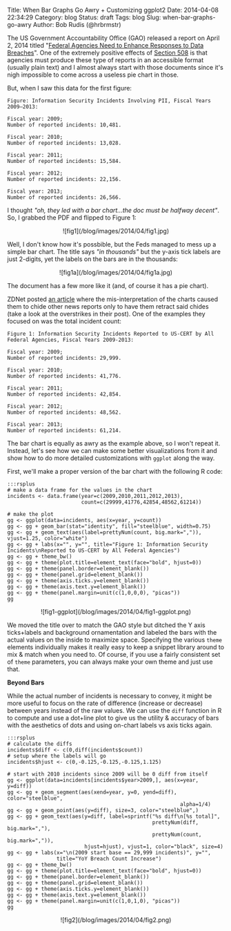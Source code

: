 Title: When Bar Graphs Go Awry + Customizing ggplot2
Date: 2014-04-08 22:34:29
Category: blog
Status: draft
Tags: blog
Slug: when-bar-graphs-go-awry
Author: Bob Rudis (@hrbrmstr)

The US Government Accountability Office (GAO) released a report on April 2, 2014 titled "[Federal Agencies Need to Enhance Responses to Data Breaches](http://www.gao.gov/products/GAO-14-487T)". One of the extremely positive effects of [Section 508](http://www.ada.gov/508/index.html) is that agencies must produce these type of reports in an accessible format (usually plain text) and I almost always start with those documents since it's nigh impossible to come across a useless pie chart in those.

But, when I saw this data for the first figure:

    Figure: Information Security Incidents Involving PII, Fiscal Years 2009–2013: 
        
    Fiscal year: 2009; 
    Number of reported incidents: 10,481. 
    
    Fiscal year: 2010; 
    Number of reported incidents: 13,028. 
    
    Fiscal year: 2011; 
    Number of reported incidents: 15,584. 
    
    Fiscal year: 2012; 
    Number of reported incidents: 22,156. 
    
    Fiscal year: 2013; 
    Number of reported incidents: 26,566. 

I thought *"oh, they led with a bar chart&hellip;the doc must be halfway decent"*. So, I grabbed the PDF and flipped to Figure 1:

<center>![fig1](/blog/images/2014/04/fig1.jpg)</center>

Well, I don't know how it's possbible, but the Feds managed to mess up a simple bar chart. The title says *"in thousands"* but the y-axis tick labels are just 2-digits, yet the labels on the bars are in the thousands:

<center>![fig1a](/blog/images/2014/04/fig1a.jpg)</center>

The document has a few more like it (and, of course it has a pie chart).

ZDNet posted [an article](http://www.zdnet.com/government-breaches-at-all-time-high-press-blunder-under-reports-by-millions-7000028113/) where the mis-interpretation of the charts caused them to chide other news reports only to have them retract said chides (take a look at the overstrikes in their post). One of the examples they focused on was the total incident count:

    Figure 1: Information Security Incidents Reported to US-CERT by All 
    Federal Agencies, Fiscal Years 2009-2013: 
    
    Fiscal year: 2009; 
    Number of reported incidents: 29,999. 
    
    Fiscal year: 2010; 
    Number of reported incidents: 41,776. 
    
    Fiscal year: 2011; 
    Number of reported incidents: 42,854. 
    
    Fiscal year: 2012; 
    Number of reported incidents: 48,562. 
    
    Fiscal year: 2013; 
    Number of reported incidents: 61,214. 

The bar chart is equally as awry as the example above, so I won't repeat it. Instead, let's see how we can make some better visualizations from it and show how to do more detailed customizations with `ggplot` along the way.

First, we'll make a proper version of the bar chart with the following R code:

    :::rsplus
    # make a data frame for the values in the chart
    incidents <- data.frame(year=c(2009,2010,2011,2012,2013),
                            count=c(29999,41776,42854,48562,61214))
    
    # make the plot
    gg <- ggplot(data=incidents, aes(x=year, y=count))
    gg <- gg + geom_bar(stat="identity", fill="steelblue", width=0.75)
    gg <- gg + geom_text(aes(label=prettyNum(count, big.mark=",")), vjust=1.25, color="white")
    gg <- gg + labs(x="", y="", title="Figure 1: Information Security Incidents\nReported to US-CERT by All Federal Agencies")
    gg <- gg + theme_bw()
    gg <- gg + theme(plot.title=element_text(face="bold", hjust=0))
    gg <- gg + theme(panel.border=element_blank())
    gg <- gg + theme(panel.grid=element_blank())
    gg <- gg + theme(axis.ticks.y=element_blank())
    gg <- gg + theme(axis.text.y=element_blank())
    gg <- gg + theme(panel.margin=unit(c(1,0,0,0), "picas"))
    gg

<center>![fig1-ggplot](/blog/images/2014/04/fig1-ggplot.png)</center>

We moved the title over to match the GAO style but ditched the Y axis ticks+labels and background ornamentation and labeled the bars with the actual values on the inside to maximize space. Specifying the various `theme` elements individually makes it really easy to keep a snippet library around to mix & match when you need to. Of course, if you use a fairly consistent set of `theme` parameters, you can always make your own theme and just use that.

**Beyond Bars**

While the actual number of incidents is necessary to convey, it might be more useful to focus on the rate of difference (increase or decrease) between years instead of the raw values. We can use the `diff` function in R to compute and use a dot+line plot to give us the utility & accuracy of bars with the aesthetics of dots and using on-chart labels vs axis ticks again.

    :::rsplus
    # calculate the diffs
    incidents$diff <- c(0,diff(incidents$count))
    # setup where the labels will go
    incidents$hjust <- c(0,-0.125,-0.125,-0.125,1.125)
    
    # start with 2010 incidents since 2009 will be 0 diff from itself
    gg <- ggplot(data=incidents[incidents$year>2009,], aes(x=year, y=diff))
    gg <- gg + geom_segment(aes(xend=year, y=0, yend=diff), color="steelblue", 
                                                            alpha=1/4)
    gg <- gg + geom_point(aes(y=diff), size=3, color="steelblue",)
    gg <- gg + geom_text(aes(y=diff, label=sprintf("%s diff\n[%s total]",
                                                   prettyNum(diff, big.mark=","), 
                                                   prettyNum(count, big.mark=",")), 
                             hjust=hjust), vjust=1, color="black", size=4)
    gg <- gg + labs(x="\n(2009 start base == 29,999 incidents)", y="", 
                    title="YoY Breach Count Increase")
    gg <- gg + theme_bw()
    gg <- gg + theme(plot.title=element_text(face="bold", hjust=0))
    gg <- gg + theme(panel.border=element_blank())
    gg <- gg + theme(panel.grid=element_blank())
    gg <- gg + theme(axis.ticks.y=element_blank())
    gg <- gg + theme(axis.text.y=element_blank())
    gg <- gg + theme(panel.margin=unit(c(1,0,1,0), "picas"))
    gg

<center>![fig2](/blog/images/2014/04/fig2.png)</center>






